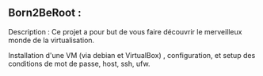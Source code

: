 <h2> Born2BeRoot : <br> </h2>

Description : Ce projet a pour but de vous faire découvrir le merveilleux monde de la virtualisation. <br>
   <p> Installation d'une VM (via debian et VirtualBox) , configuration, et setup des conditions de mot de passe, host, ssh, ufw. <br> </p>
